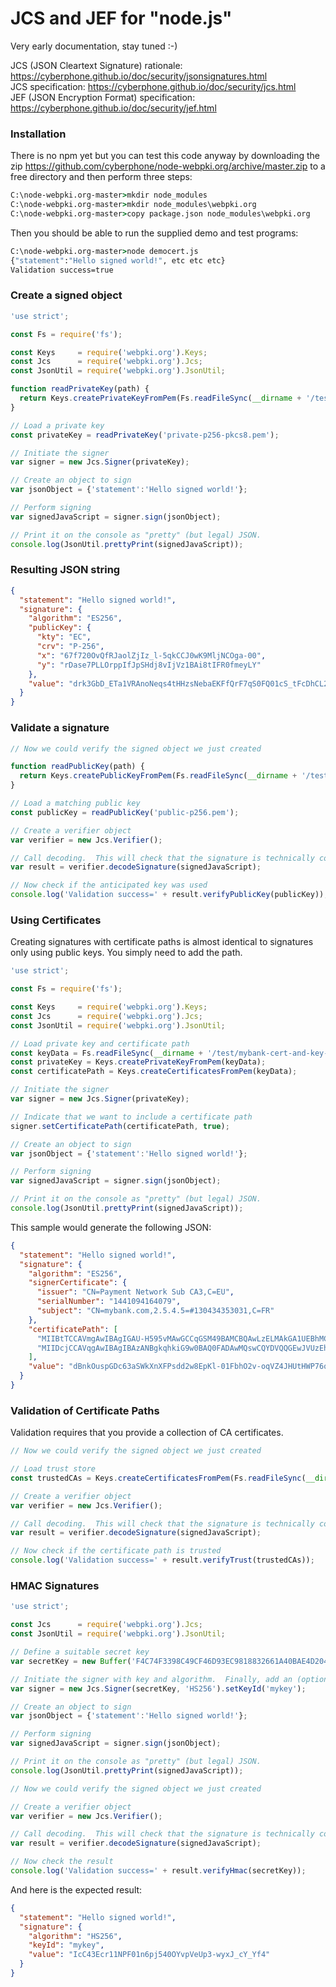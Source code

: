 # JCS and JEF for "node.js"

Very early documentation, stay tuned :-)

JCS (JSON Cleartext Signature) rationale: https://cyberphone.github.io/doc/security/jsonsignatures.html<br>
JCS specification: https://cyberphone.github.io/doc/security/jcs.html<br>
JEF (JSON Encryption Format) specification: https://cyberphone.github.io/doc/security/jef.html

### Installation

There is no npm yet but you can test this code anyway by downloading the zip
https://github.com/cyberphone/node-webpki.org/archive/master.zip
to a free directory and then perform three steps:
```bat
C:\node-webpki.org-master>mkdir node_modules
C:\node-webpki.org-master>mkdir node_modules\webpki.org
C:\node-webpki.org-master>copy package.json node_modules\webpki.org
```

Then you should be able to run the supplied demo and test programs:
```bat
C:\node-webpki.org-master>node democert.js
{"statement":"Hello signed world!", etc etc etc}
Validation success=true
```

### Create a signed object

```JavaScript
'use strict';

const Fs = require('fs');

const Keys     = require('webpki.org').Keys;
const Jcs      = require('webpki.org').Jcs;
const JsonUtil = require('webpki.org').JsonUtil;

function readPrivateKey(path) {
  return Keys.createPrivateKeyFromPem(Fs.readFileSync(__dirname + '/test/' + path));
}

// Load a private key
const privateKey = readPrivateKey('private-p256-pkcs8.pem');

// Initiate the signer
var signer = new Jcs.Signer(privateKey);

// Create an object to sign
var jsonObject = {'statement':'Hello signed world!'};

// Perform signing
var signedJavaScript = signer.sign(jsonObject);

// Print it on the console as "pretty" (but legal) JSON.
console.log(JsonUtil.prettyPrint(signedJavaScript));
```

### Resulting JSON string

```json
{
  "statement": "Hello signed world!",
  "signature": {
    "algorithm": "ES256",
    "publicKey": {
      "kty": "EC",
      "crv": "P-256",
      "x": "67f720OvQfRJaolZjIz_l-5qkCCJ0wK9MljNCOga-00",
      "y": "rDase7PLLOrppIfJpSHdj8vIjVz1BAi8tIFR0fmeyLY"
    },
    "value": "drk3GbD_ETa1VRAnoNeqs4tHHzsNebaEKFfQrF7qS0FQ01cS_tFcDhCL2zHi1iGVZQtTZ07nN1-DYtLLxbZJjg"
  }
}
```

### Validate a signature

```javascript
// Now we could verify the signed object we just created

function readPublicKey(path) {
  return Keys.createPublicKeyFromPem(Fs.readFileSync(__dirname + '/test/' + path));
}

// Load a matching public key
const publicKey = readPublicKey('public-p256.pem');

// Create a verifier object
var verifier = new Jcs.Verifier();

// Call decoding.  This will check that the signature is technically correct
var result = verifier.decodeSignature(signedJavaScript);

// Now check if the anticipated key was used
console.log('Validation success=' + result.verifyPublicKey(publicKey));
```

### Using Certificates

Creating signatures with certificate paths is almost identical to
signatures only using public keys.  You simply need to add the path.

```javascript
'use strict';

const Fs = require('fs');

const Keys     = require('webpki.org').Keys;
const Jcs      = require('webpki.org').Jcs;
const JsonUtil = require('webpki.org').JsonUtil;

// Load private key and certificate path
const keyData = Fs.readFileSync(__dirname + '/test/mybank-cert-and-key-p256.pem');
const privateKey = Keys.createPrivateKeyFromPem(keyData);
const certificatePath = Keys.createCertificatesFromPem(keyData);

// Initiate the signer
var signer = new Jcs.Signer(privateKey);

// Indicate that we want to include a certificate path
signer.setCertificatePath(certificatePath, true);

// Create an object to sign
var jsonObject = {'statement':'Hello signed world!'};

// Perform signing
var signedJavaScript = signer.sign(jsonObject);

// Print it on the console as "pretty" (but legal) JSON.
console.log(JsonUtil.prettyPrint(signedJavaScript));

```

This sample would generate the following JSON:

```json
{
  "statement": "Hello signed world!",
  "signature": {
    "algorithm": "ES256",
    "signerCertificate": {
      "issuer": "CN=Payment Network Sub CA3,C=EU",
      "serialNumber": "1441094164079",
      "subject": "CN=mybank.com,2.5.4.5=#130434353031,C=FR"
    },
    "certificatePath": [
      "MIIBtTCCAVmgAwIBAgIGAU-H595vMAwGCCqGSM49BAMCBQAwLzELMAkGA1UEBhMCRVUxIDAeBgNVBAMTF1BheW1lbnQgTmV0d29yayBTdWIgQ0EzMB4XDTE0MDEwMTAwMDAwMFoXDTIwMDcxMDA5NTk1OVowMTELMAkGA1UEBhMCRlIxDTALBgNVBAUTBDQ1MDExEzARBgNVBAMTCm15YmFuay5jb20wWTATBgcqhkjOPQIBBggqhkjOPQMBBwNCAASjhSNHJyRmQi5U-r7WkNns0D6b1n1gQybglCvyXgIA2RCSJXJKHZrw37giKmGqX-4cXU3x__zOQXN1U48VAwNvo10wWzAJBgNVHRMEAjAAMA4GA1UdDwEB_wQEAwIHgDAdBgNVHQ4EFgQUOdV3H3r6TufkQh-dqhcXMrjUY2kwHwYDVR0jBBgwFoAUy0fdXq1oJ6GFAJo10qx609KDARAwDAYIKoZIzj0EAwIFAANIADBFAiEAluqzuTTzVBG74AoALaWRsRn9QALg2N6C3sIlztm6sPoCID1ZnGnTrhz-CodxuGvg7fkOVfdffdSuEdyhQXemGtT4",
      "MIIDcjCCAVqgAwIBAgIBAzANBgkqhkiG9w0BAQ0FADAwMQswCQYDVQQGEwJVUzEhMB8GA1UEAxMYUGF5bWVudCBOZXR3b3JrIFJvb3QgQ0ExMB4XDTEyMDcxMDEwMDAwMFoXDTI1MDcxMDA5NTk1OVowLzELMAkGA1UEBhMCRVUxIDAeBgNVBAMTF1BheW1lbnQgTmV0d29yayBTdWIgQ0EzMFkwEwYHKoZIzj0CAQYIKoZIzj0DAQcDQgAEcX8CYrYFoQhPbTci93W5qyCx0i0H-FvmXIvH5XNBlnNLfPkRacqn0PRFNn4Z4o3BVxI3x5yob9C7FqpKslcCgKNjMGEwDwYDVR0TAQH_BAUwAwEB_zAOBgNVHQ8BAf8EBAMCAQYwHQYDVR0OBBYEFMtH3V6taCehhQCaNdKsetPSgwEQMB8GA1UdIwQYMBaAFELvwS_Fk7IfHMWJeu-yhGdM-5EiMA0GCSqGSIb3DQEBDQUAA4ICAQBNQdIOSU2fB5JjCO9Q0mCfOxDXFihMKSiOanAJ_r2rxGN7Uprw32JPsJnQhuxbrwmniKgCmBVD6Jak4GtHSLVvJPjpf_Pe7pUbyMb6iNNeV3SmJvsHoE2m5WdSGxjIPxK4NOBv3Mm3Ib1_kxyVceegHEHRUk5IXyQUNV1sUsxIypELjC8bAIvnMj_J1FlP8nsfehbibT3XH04uvX9dgNGexpz8BDLa0fEpLzrKoyMtUbSwg88_WsdPnkvp1fhiwCF9GpIHwsXi3Nv-Wdgdyn-hKFQe6sP2FmsPDiI2qWqX7fEs0VN5Uo2oI5Q2T6673JiZnkycXYLNIRpc06KSTcs8B45u5NMAyvLx3l4S8My-HK4nfiqbF3TPVGJkq4aXAAZnhVcQTrO71tQ0BJMibKjz6sylBEnhlFQs3ICcesaGVXV3JVbwtf_OkAUUUduYWOmUZU5ng3vNJV0ofqfvoNcBlVsrWpFNqImy2-icUxiad_8--ortiq4WG594Ap52CqXt7K8UcZaMLDAj2COOmo1gy9iUjzgyzSqnYye2Gqr72ts5jd8B8wkM1rM0JDM6DvCyJgHVvc8VTNE7Mt2Mu9XsofQkdLdDgrPuo6AV88g1BGk7cY0FJMJFoBAlrj98A4KslbeGBV7AUGuzvS-w1VA6dRH6_5Fv2eSHXW6pzA_D8Q"
    ],
    "value": "dBnkOuspGDc63aSWkXnXFPsdd2w8EpKl-01FbhO2v-oqVZ4JHUtHWP76qX04DqUJJWKy8Kw47jmKpAwkET2O0w"
  }
}
```

### Validation of Certificate Paths

Validation requires that you provide a collection of CA certificates.

```javascript
// Now we could verify the signed object we just created

// Load trust store
const trustedCAs = Keys.createCertificatesFromPem(Fs.readFileSync(__dirname + '/test/payment-network-ca.pem'));

// Create a verifier object
var verifier = new Jcs.Verifier();

// Call decoding.  This will check that the signature is technically correct
var result = verifier.decodeSignature(signedJavaScript);

// Now check if the certificate path is trusted
console.log('Validation success=' + result.verifyTrust(trustedCAs));
```

### HMAC Signatures

```javascript
'use strict';

const Jcs      = require('webpki.org').Jcs;
const JsonUtil = require('webpki.org').JsonUtil;

// Define a suitable secret key
var secretKey = new Buffer('F4C74F3398C49CF46D93EC9818832661A40BAE4D204D75503614102074346909', 'hex');

// Initiate the signer with key and algorithm.  Finally, add an (optional) keyId
var signer = new Jcs.Signer(secretKey, 'HS256').setKeyId('mykey');

// Create an object to sign
var jsonObject = {'statement':'Hello signed world!'};

// Perform signing
var signedJavaScript = signer.sign(jsonObject);

// Print it on the console as "pretty" (but legal) JSON.
console.log(JsonUtil.prettyPrint(signedJavaScript));

// Now we could verify the signed object we just created

// Create a verifier object
var verifier = new Jcs.Verifier();

// Call decoding.  This will check that the signature is technically correct
var result = verifier.decodeSignature(signedJavaScript);

// Now check the result
console.log('Validation success=' + result.verifyHmac(secretKey));
```

And here is the expected result: 

```json
{
  "statement": "Hello signed world!",
  "signature": {
    "algorithm": "HS256",
    "keyId": "mykey",
    "value": "IcC43Ecr11NPF01n6pj540OYvpVeUp3-wyxJ_cY_Yf4"
  }
}
```
